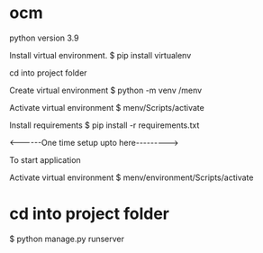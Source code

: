 # ocm
python version 3.9

Install virtual environment.
$ pip install virtualenv

cd into project folder

Create virtual environment
$ python -m venv /menv

Activate virtual environment
$ menv/Scripts/activate

Install requirements
$ pip install -r requirements.txt

<------One time setup upto here--------->

To start application

Activate virtual environment
$ menv/environment/Scripts/activate

# cd into project folder
$ python manage.py runserver


